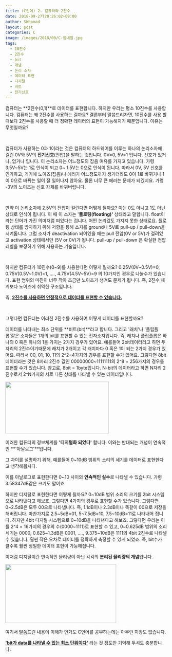 ```yaml
---
title: (C언어) 2. 컴퓨터와 2진수
date: 2018-09-27T20:26:02+09:00
author: SWnomad
layout: post
categories: C
image: /images/2018/09/C-썸네일.jpg
tags:
  - 10진수
  - 2진수
  - bit
  - 개념
  - 논리 소자
  - 데이터 표현
  - 디지털
  - 비트
  - 전기신호
---
```

컴퓨터는 **2진수(0,1)**로 데이터를 표현합니다. 하지만 우리는 평소 10진수를 사용합니다. 컴퓨터는 왜 2진수를 사용하는 걸까요? 결론부터 말씀드리자면, 10진수를 사용 할때보다 2진수를 사용할 때 더 정확한 데이터의 표현이 가능해지기 때문입니다. 이유는 무엇일까요?

&nbsp;

컴퓨터가 사용하는 0과 1이라는 것은 컴퓨터의 하드웨어를 이루는 하나의 논리소자에 걸린 0V와 5V의 **전기신호**(전압)을 말하는 것입니다. 0V=0, 5V=1 입니다. 신호가 있거나, 없거나 입니다. 이 논리소자는 어느정도의 잡음 여유를 가지고 있습니다. 가령 3.5V~5V는 1로 인식이 되고 0~ 1.5V는 0으로 인식이 됩니다. 따라서 0V, 5V 신호를 인가하고, 거기에 노이즈(잡음)나 에러가 어느정도까지 생기더라도 0이 1로 바뀌거나 1이 0으로 바뀌는 일이 잘 일어나지 않아요. 물론 너무 큰 에러는 문제가 되겠지요. 가령 -3V의 노이즈는 신호 자체를 바꿔버립니다.

&nbsp;

만약 이 논리소자에 2.5V의 전압이 걸린다면 어떻게 될까요? 이는 0도 아니고 1도 아닌 상태로 인식이 됩니다. 이 때 이 소자는 '**플로팅(floating)'** 상태라고 말합니다. float이라는 단어가 가진 의미처럼 떠있다는 겁니다. 어떤 논리값도 가지지 못한 상태로요. 플로팅 상태를 방지하기 위해 저항을 통해 소자를 ground나 5V로 pull-up / pull-down을 시켜둡니다. 그럼 소자가 deactivation 되어있을 때는 pull 전압(0V or 5V)가 걸려있고 activation 상태에서만 (5V or 0V)가 됩니다. pull-up / pull-down 은 확실한 전압 레벨을 보장하기 위해 사용하는 기술입니다.

&nbsp;

하지만 컴퓨터가 10진수(0~9)를 사용한다면 어떻게 될까요? 0.25V(0V~0.5V)=0, 0.75V(0.5V~1.0V)=1, …., 4.75V(4.5V~5V)=9 의 10가지인 경우로 나눌수가 있습니다. 표현 범위의 마진이 너무 작아 조금만 노이즈가 생겨도 문제가 됩니다. 즉, 2진수 체계보다 노이즈에 취약한 구조입니다.

즉, **<u>2진수를 사용하면 안정적으로 데이터를 표현할 수 있습니다.</u>**

&nbsp;

그렇다면 컴퓨터는 이러한 2진수를 사용하여 어떻게 데이터를 표현할까요?

데이터를 나타내는 최소 단위를 **비트(bit)**라고 합니다. 그리고 '래치'나 '플립플롭'같은 소자들은 1개의 bit를 표현할 수 있는 전자소자입니다. 즉, 래치나 플립플롭은 하나의 0 혹은 하나의 1을 가지는 2가지 경우가 있어요. 예를들어 2bit데이터라고 하면 두 자리의 2진수이기때문에 래치가 2개이고 각 래치마다 0 혹은 1이 되는 2가지 경우가 있어요. 따라서 00, 01, 10, 11의 2^2=4가지의 경우를 표현할 수가 있어요. 그렇다면 8bit 데이터라는 것은 8자리 2진수 값인 00000000~11111111의 2^8 = 256가지의 경우를 표현할 수가 있습니다. 참고로, 8bit = 1byte입니다. N-bit의 데이터라고 하면 N자리 2진수로서 2^N가지의 서로 다른 상태를 나타낼 수 있는 데이터입니다.

<img class="aligncenter wp-image-906" src="/images/2018/09/Byte.jpg" alt="" width="322" height="161" srcset="/images/2018/09/Byte.jpg 426w, /images/2018/09/Byte-300x150.jpg 300w" sizes="(max-width: 322px) 100vw, 322px" /> 

이러한 컴퓨터의 정보체계를 **'디지털화 되었다'** 합니다. 이와는 반대되는 개념이 연속적인 **'아날로그'**입니다.

그 차이를 설명하기 위해, 예를들어 0~10dB 범위의 소리의 세기를 데이터로 표현한다고 생각해봅시다.

이를 아날로그로 표현한다면 0~10 사이의 **연속적인 실수**로 나타낼 수 있습니다. 가령 3.58347dB같은 크기도 말이죠.

하지만 디지털로 표현한다면 어떻게 될까요? 0~10dB 범위 소리의 크기를 2bit 시스템으로 나타낸다고 해보죠. 그렇다면 4가지의 경우로 표현할 수가 있습니다. 그렇다면 0~2.5dB은 모두 00으로 나타냅니다. 즉, 1.1dB이나 2.3dB이나 똑같이 00으로 저장을 해버립니다. 마찬가지로 2.5~5dB=01, 5~7.5dB=10, 7.5~10dB=11로 나타내어 집니다. 하지만 4bit 디지털 시스템으로 0~10dB을 나타낸다고 해보죠. 그렇다면 우리는 이를 2^4 = 16가지의 경우의 수(0000~1111)로 표현할 수 있고, 0~0.625dB 범위의 소리세기는 0000, 0.625~1.3dB은 0001, …., 9.375~10dB은 1111의 4bit 2진수로 나타낼 수 있습니다. 훨씬 작은 오차로 데이터를 정확하게 측정할 수 있게 되었죠. 즉, bit수가 클수록 훨씬 정밀한 데이터 표현이 가능해집니다.

이처럼 디지털이란 연속적인 물리량이 아닌 각각의 **분리된 물리량의 개념**입니다.

<img class="aligncenter wp-image-905" src="/images/2018/09/analogdigital.jpg" alt="" width="345" height="183" srcset="/images/2018/09/analogdigital.jpg 674w, /images/2018/09/analogdigital-300x159.jpg 300w" sizes="(max-width: 345px) 100vw, 345px" /> 

여기서 말씀드린 내용이 이해가 안가도 C언어를 공부하는데는 아무런 지장도 없습니다.

<u><b>'bit가 data를 나타낼 수 있는 최소 단위이다'</b></u> 라는 것 정도만 기억해 두셔도 충분합니다.